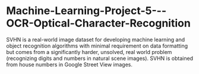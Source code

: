 # Machine-Learning-Project-5---OCR-Optical-Character-Recognition

SVHN is a real-world image dataset for developing machine learning and object 
recognition algorithms with minimal requirement on data formatting but comes 
from a significantly harder, unsolved, real world problem (recognizing digits and 
numbers in natural scene images). SVHN is obtained from house numbers in 
Google Street View images. 
